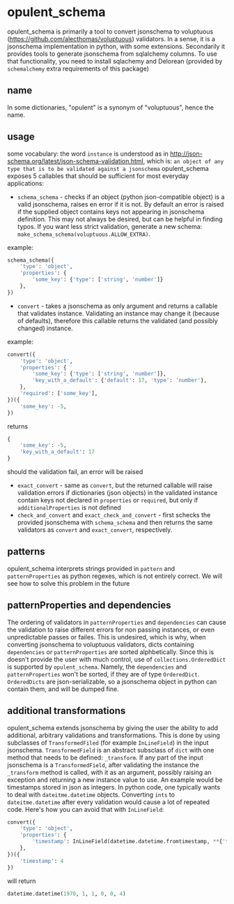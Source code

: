 # opulent_schema
opulent_schema is primarily a tool to convert jsonschema to voluptuous (https://github.com/alecthomas/voluptuous) validators. In a sense, it is a jsonschema implementation in python, with some extensions.
Secondarily it provides tools to generate jsonschema from sqlalchemy columns. To use that functionality, you need to install sqlachemy and Delorean (provided by `schemalchemy` extra requirements of this package)
## name
In some dictionaries, "opulent" is a synonym of "voluptuous", hence the name.
## usage
some vocabulary: the word `instance` is understood as in http://json-schema.org/latest/json-schema-validation.html, which is: `an object of any type that is to be validated against a jsonschema`
opulent_schema exposes 5 callables that should be sufficient for most everyday applications:
* `schema_schema` - checks if an object (python json-compatible object) is a valid jsonschema, raises en error if it is not. By default an error is raised if the supplied object contains keys not appearing in jsonschema definition. This may not always be desired, but can be helpful in finding typos. If you want less strict validation, generate a new schema: `make_schema_schema(voluptuous.ALLOW_EXTRA)`.

example:
```python
schema_schema({
    'type': 'object',
    'properties': {
        'some_key': {'type': ['string', 'number']}
    },
})
```

* `convert` - takes a jsonschema as only argument and returns a callable that validates instance. Validating an instance may change it (because of defaults), therefore this callable returns the validated (and possibly changed) instance.

example:
```python
convert({
    'type': 'object',
    'properties': {
        'some_key': {'type': ['string', 'number']},
        'key_with_a_default': {'default': 17, 'type': 'number'},
    },
    'required': ['some_key'],
})({
    'some_key': -5,
})
```
returns
```python
{
    'some_key': -5,
    'key_with_a_default': 17
}
```
should the validation fail, an error will be raised

* `exact_convert` - same as `convert`, but the returned callable will raise validation errors if dictionaries (json objects) in the validated instance contain keys not declared in `properties` or `required`, but only if `additionalProperties` is not defined
* `check_and_convert` and `exact_check_and_convert` - first schecks the provided jsonschema with `schema_schema` and then returns the same validators as `convert` and `exact_convert`, respectively.

## patterns
opulent_schema interprets strings provided in `pattern` and `patternProperties` as python regexes, which is not entirely correct. We will see how to solve this problem in the future

## patternProperties and dependencies
The ordering of validators in `patternProperties` and `dependencies` can cause the validation to raise different errors for non passing instances, or even unpredictable passes or failes. This is undesired, which is why, when converting jsonschema to voluptuous validators, dicts containing `dependencies` or `patternProperties` are sorted alphbetically. Since this is doesn't provide the user with much control, use of `collections.OrderedDict` is supported by `opulent_schema`. Namely, the `dependencies` and `patternProperties` won't be sorted, if they are of type `OrderedDict`. `OrderedDicts` are json-serializable, so a jsonschema object in python can contain them, and will be dumped fine.

## additional transformations
opulent_schema extends jsonschema by giving the user the ability to add additional, arbitrary validations and transformations. This is done by using subclasses of `TransformedFiled` (for example `InLineField`) in the input jsonschema. `TransformedField` is an abstract subsclass of `dict` with one method that needs to be defined: `_transform`. If any part of the input jsonschema is a `TransformedField`, after validating the instance the `_transform` method is called, with it as an argument, possibly raising an exception and returning a new instance value to use. An example would be timestamps stored in json as integers. In python code, one typically wants to deal with `dateitme.datetime` objects. Converting `ints` to `dateitme.datetime` after every validation would cause a lot of repeated code. Here's how you can avoid that with `InLineField`:
```python
convert({
    'type': 'object',
    'properties': {
        'timestamp': InLineField(datetime.datetime.fromtimestamp, **{'type': 'integer'}),
    },
})({
    'timestamp': 4
})
```
will return
```python 
datetime.datetime(1970, 1, 1, 0, 0, 4)
```
